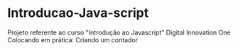 # Introducao-Java-script
Projeto referente ao curso "Introdução ao Javascript" Digital Innovation One
Colocando em prática: Criando um contador
